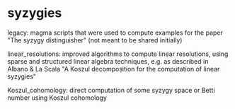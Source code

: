 # syzygies

legacy: magma scripts that were used to compute examples for the paper "The syzygy distinguisher" (not meant to be shared initially)

linear_resolutions: improved algorithms to compute linear resolutions, using sparse and structured linear algebra techniques, e.g. as described in Albano & La Scala "A Koszul decomposition for the computation of linear syzygies"

Koszul_cohomology: direct computation of some syzygy space or Betti number using Koszul cohomology

